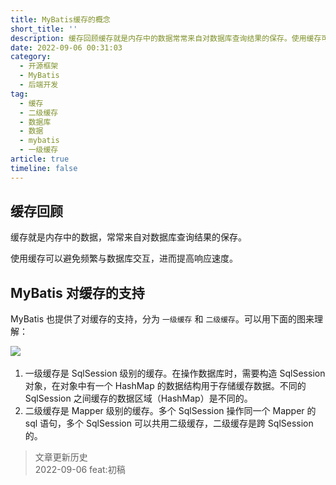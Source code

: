 ```yaml
---
title: MyBatis缓存的概念
short_title: ''
description: 缓存回顾缓存就是内存中的数据常常来自对数据库查询结果的保存。使用缓存可以避免频繁与数据库交互进而提高响应速度。mybatis对缓存的支持mybatis也提供了对缓存的支持分为一级缓存和二级缓存。可以用下面的图来理解_​一级缓存是sqlsession级别的缓存。在操作数据库时需要构造sqlsession对象在对象中有一个hashmap的数据结构用于存储缓存数据。不同的sqlsession之间缓存的数据区域（hashmap）是不同的。二级缓存是mapper级别的缓存。多个sqlsession操作同一个mapp
date: 2022-09-06 00:31:03
category:
  - 开源框架
  - MyBatis
  - 后端开发
tag:
  - 缓存
  - 二级缓存
  - 数据库
  - 数据
  - mybatis
  - 一级缓存
article: true
timeline: false
---
```

## 缓存回顾

缓存就是内存中的数据，常常来自对数据库查询结果的保存。

使用缓存可以避免频繁与数据库交互，进而提高响应速度。

## MyBatis 对缓存的支持

MyBatis 也提供了对缓存的支持，分为 `一级缓存` 和 `二级缓存`。可以用下面的图来理解：

![](https://img1.terwer.space/api/public/20220906003601.png)​

1. 一级缓存是 SqlSession 级别的缓存。在操作数据库时，需要构造 SqlSession 对象，在对象中有一个 HashMap 的数据结构用于存储缓存数据。不同的 SqlSession 之间缓存的数据区域（HashMap）是不同的。
2. 二级缓存是 Mapper 级别的缓存。多个 SqlSession 操作同一个 Mapper 的 sql 语句，多个 SqlSession 可以共用二级缓存，二级缓存是跨 SqlSession 的。

> 文章更新历史  
> 2022-09-06 feat:初稿
>